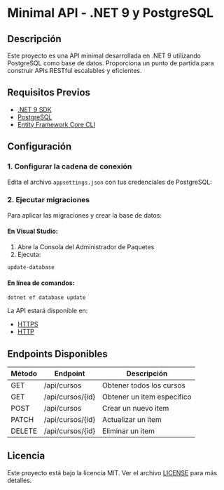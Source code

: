 # Minimal API - .NET 9 y PostgreSQL

## Descripción

Este proyecto es una API minimal desarrollada en .NET 9 utilizando PostgreSQL como base de datos. Proporciona un punto de partida para construir APIs RESTful escalables y eficientes.

## Requisitos Previos

- [.NET 9 SDK](https://dotnet.microsoft.com/download/dotnet/9.0)
- [PostgreSQL](https://www.postgresql.org/download/)
- [Entity Framework Core CLI](https://docs.microsoft.com/en-us/ef/core/cli/dotnet)

## Configuración

### 1. Configurar la cadena de conexión

Edita el archivo `appsettings.json` con tus credenciales de PostgreSQL:

### 2. Ejecutar migraciones

Para aplicar las migraciones y crear la base de datos:

#### En Visual Studio:

1. Abre la Consola del Administrador de Paquetes
2. Ejecuta:
```
update-database
```

#### En línea de comandos:

```
dotnet ef database update
```

La API estará disponible en:

- [ HTTPS ](https://localhost:7288)
- [ HTTP ](http://localhost:5274)

## Endpoints Disponibles

| Método | Endpoint         | Descripción                |
| ------ | ---------------- | -------------------------- |
| GET    | /api/cursos      | Obtener todos los cursos   |
| GET    | /api/cursos/{id} | Obtener un item específico |
| POST   | /api/cursos      | Crear un nuevo item        |
| PATCH  | /api/cursos/{id} | Actualizar un item         |
| DELETE | /api/cursos/{id} | Eliminar un item           |

## Licencia

Este proyecto está bajo la licencia MIT. Ver el archivo [LICENSE](LICENSE) para más detalles.

